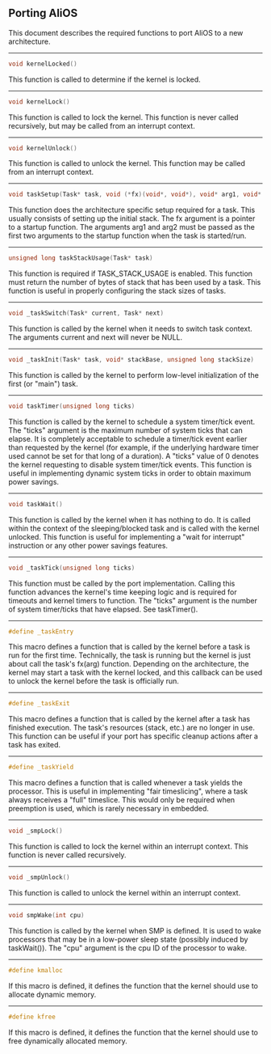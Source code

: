 ## Porting AliOS

This document describes the required functions to port AliOS to a new
architecture.

---
```c
void kernelLocked()
```
This function is called to determine if the kernel is locked.

---
```c
void kernelLock()
```
This function is called to lock the kernel. This function is never called
recursively, but may be called from an interrupt context.

---
```c
void kernelUnlock()
```
This function is called to unlock the kernel.  This function may be called
from an interrupt context.

---
```c
void taskSetup(Task* task, void (*fx)(void*, void*), void* arg1, void* arg2)
```
This function does the architecture specific setup required for a task.  This
usually consists of setting up the initial stack.  The fx argument is a
pointer to a startup function.  The arguments arg1 and arg2 must be passed as
the first two arguments to the startup function when the task is started/run.

---
```c
unsigned long taskStackUsage(Task* task)
```
This function is required if TASK_STACK_USAGE is enabled.  This function must
return the number of bytes of stack that has been used by a task.  This
function is useful in properly configuring the stack sizes of tasks.

---
```c
void _taskSwitch(Task* current, Task* next)
```
This function is called by the kernel when it needs to switch task context.
The arguments current and next will never be NULL.

---
```c
void _taskInit(Task* task, void* stackBase, unsigned long stackSize)
```
This function is called by the kernel to perform low-level initialization of
the first (or "main") task.

---
```c
void taskTimer(unsigned long ticks)
```
This function is called by the kernel to schedule a system timer/tick event.
The "ticks" argument is the maximum number of system ticks that can elapse.
It is completely acceptable to schedule a timer/tick event earlier than
requested by the kernel (for example, if the underlying hardware timer used
cannot be set for that long of a duration).  A "ticks" value of 0 denotes the
kernel requesting to disable system timer/tick events.  This function is
useful in implementing dynamic system ticks in order to obtain maximum power
savings.

---
```c
void taskWait()
```
This function is called by the kernel when it has nothing to do.  It is called
within the context of the sleeping/blocked task and is called with the kernel
unlocked.  This function is useful for implementing a "wait for interrupt"
instruction or any other power savings features.

---
```c
void _taskTick(unsigned long ticks)
```
This function must be called by the port implementation.  Calling this
function advances the kernel's time keeping logic and is required for
timeouts and kernel timers to function.  The "ticks" argument is the number
of system timer/ticks that have elapsed.  See taskTimer().

---
```c
#define _taskEntry
```
This macro defines a function that is called by the kernel before a task is
run for the first time.  Technically, the task is running but the kernel is
just about call the task's fx(arg) function.  Depending on the architecture,
the kernel may start a task with the kernel locked, and this callback can be
used to unlock the kernel before the task is officially run.

---
```c
#define _taskExit
```
This macro defines a function that is called by the kernel after a task has
finished execution.  The task's resources (stack, etc.) are no longer in use.
This function can be useful if your port has specific cleanup actions after a
task has exited.

---
```c
#define _taskYield
```
This macro defines a function that is called whenever a task yields the
processor.  This is useful in implementing "fair timeslicing", where a task
always receives a "full" timeslice.  This would only be required when
preemption is used, which is rarely necessary in embedded.

---
```c
void _smpLock()
```
This function is called to lock the kernel within an interrupt context.  This
function is never called recursively.

---
```c
void _smpUnlock()
```
This function is called to unlock the kernel within an interrupt context.

---
```c
void smpWake(int cpu)
```
This function is called by the kernel when SMP is defined.  It is used to wake
processors that may be in a low-power sleep state (possibly induced by
taskWait()).  The "cpu" argument is the cpu ID of the processor to wake.

---
```c
#define kmalloc
```
If this macro is defined, it defines the function that the kernel should use
to allocate dynamic memory.

---
```c
#define kfree
```
If this macro is defined, it defines the function that the kernel should use
to free dynamically allocated memory.
